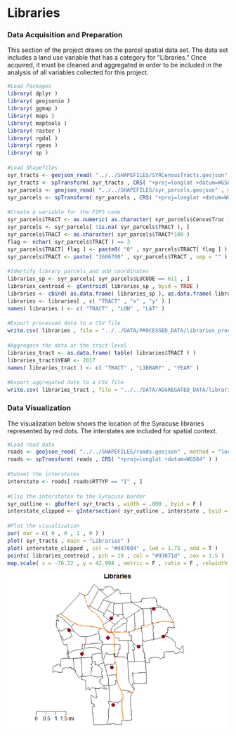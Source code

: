 # Libraries



### Data Acquisition and Preparation
This section of the project draws on the parcel spatial data set. The data set includes a land use variable that has a category for "Libraries." Once acquired, it must be cleaned and aggregated in order to be included in the analysis of all variables collected for this project. 

```r
#Load Packages
library( dplyr )
library( geojsonio )
library( ggmap )
library( maps )
library( maptools )
library( raster )
library( rgdal )
library( rgeos )
library( sp )

#Load Shapefiles
syr_tracts <- geojson_read( "../../SHAPEFILES/SYRCensusTracts.geojson" , method = "local" , what = "sp" )
syr_tracts <- spTransform( syr_tracts , CRS( "+proj=longlat +datum=WGS84" ) )
syr_parcels <- geojson_read( "../../SHAPEFILES/syr_parcels.geojson" , method = "local" , what = "sp" )
syr_parcels <- spTransform( syr_parcels , CRS( "+proj=longlat +datum=WGS84" ) )

#Create a variable for the FIPS code
syr_parcels$TRACT <- as.numeric( as.character( syr_parcels$CensusTrac ) )
syr_parcels <- syr_parcels[ !is.na( syr_parcels$TRACT ), ]
syr_parcels$TRACT <- as.character( syr_parcels$TRACT*100 )
flag <- nchar( syr_parcels$TRACT ) == 3
syr_parcels$TRACT[ flag ] <- paste0( "0" , syr_parcels$TRACT[ flag ] )
syr_parcels$TRACT <- paste( "3606700" , syr_parcels$TRACT , sep = "" )

#Identify library parcels and add coordinates
libraries_sp <- syr_parcels[ syr_parcels$LUCODE == 611 , ]
libraries_centroid <- gCentroid( libraries_sp , byid = TRUE )
libraries <- cbind( as.data.frame( libraries_sp ), as.data.frame( libraries_centroid ) )
libraries <- libraries[ , c( "TRACT" , "x" , "y" ) ]
names( libraries ) <- c( "TRACT" , "LON" , "LAT" )

#Export processed data to a CSV file
write.csv( libraries , file = "../../DATA/PROCESSED_DATA/libraries_processed.csv" , row.names = F )

#Aggregate the data at the tract level
libraries_tract <- as.data.frame( table( libraries$TRACT ) )
libraries_tract$YEAR <- 2017
names( libraries_tract ) <- c( "TRACT" , "LIBRARY" , "YEAR" )

#Export aggregated date to a CSV file
write.csv( libraries_tract , file = "../../DATA/AGGREGATED_DATA/libraries_aggregated.csv" , row.names = F )
```

### Data Visualization
The visualization below shows the location of the Syracuse libraries represented by red dots.  The interstates are included for spatial context.

```r
#Load road data
roads <- geojson_read( "../../SHAPEFILES/roads.geojson" , method = "local" , what = "sp" )
roads <- spTransform( roads , CRS( "+proj=longlat +datum=WGS84" ) )

#Subset the interstates
interstate <- roads[ roads$RTTYP == "I" , ]

#Clip the interstates to the Syracuse border
syr_outline <- gBuffer( syr_tracts , width = .000 , byid = F )
interstate_clipped <- gIntersection( syr_outline , interstate , byid = TRUE , drop_lower_td = TRUE)

#Plot the visualization
par( mar = c( 0 , 0 , 1 , 0 ) )
plot( syr_tracts , main = "Libraries" )
plot( interstate_clipped , col = "#dd7804" , lwd = 1.75 , add = T )
points( libraries_centroid , pch = 19 , col = "#93071d" , cex = 1.5 )
map.scale( x = -76.22 , y = 42.994 , metric = F , ratio = F , relwidth = 0.1 , cex = 1 )
```

![](library_files/figure-html/unnamed-chunk-2-1.png)<!-- -->
